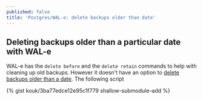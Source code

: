 ```yaml
---
published: false
title: 'Postgres/WAL-e: delete backups older than date'
---
```

## Deleting backups older than a particular date with WAL-e

WAL-e has the `delete before` and the `delete retain` commands to help with cleaning up old backups. However it doesn't have an option to [delete backups older than a date](https://github.com/wal-e/wal-e/issues/206). The following script


<div class="line">{% gist kouk/3ba77edce12e95c1f779 shallow-submodule-add %}</div>

